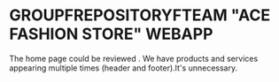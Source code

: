 # GROUPFREPOSITORYFTEAM "ACE FASHION STORE" WEBAPP
The home page could be reviewed . We have products and services appearing multiple times (header and footer).It's unnecessary.
